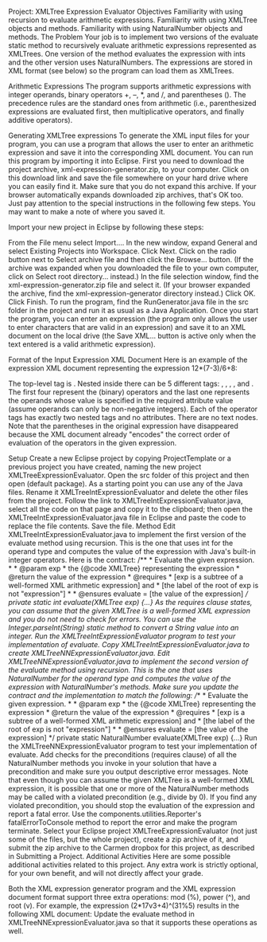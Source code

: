 Project: XMLTree Expression Evaluator
Objectives
Familiarity with using recursion to evaluate arithmetic expressions.
Familiarity with using XMLTree objects and methods.
Familiarity with using NaturalNumber objects and methods.
The Problem
Your job is to implement two versions of the evaluate static method to recursively evaluate arithmetic expressions represented as XMLTrees. One version of the method evaluates the expression with ints and the other version uses NaturalNumbers. The expressions are stored in XML format (see below) so the program can load them as XMLTrees.

Arithmetic Expressions
The program supports arithmetic expressions with integer operands, binary operators +, –, *, and /, and parentheses (). The precedence rules are the standard ones from arithmetic (i.e., parenthesized expressions are evaluated first, then multiplicative operators, and finally additive operators).

Generating XMLTree expressions
To generate the XML input files for your program, you can use a program that allows the user to enter an arithmetic expression and save it into the corresponding XML document. You can run this program by importing it into Eclipse. First you need to download the project archive, xml-expression-generator.zip, to your computer. Click on this download link and save the file somewhere on your hard drive where you can easily find it. Make sure that you do not expand this archive. If your browser automatically expands downloaded zip archives, that's OK too. Just pay attention to the special instructions in the following few steps. You may want to make a note of where you saved it.

Import your new project in Eclipse by following these steps:

From the File menu select Import....
In the new window, expand General and select Existing Projects into Workspace. Click Next.
Click on the radio button next to Select archive file and then click the Browse... button. (If the archive was expanded when you downloaded the file to your own computer, click on Select root directory... instead.)
In the file selection window, find the xml-expression-generator.zip file and select it. (If your browser expanded the archive, find the xml-expression-generator directory instead.) Click OK.
Click Finish.
To run the program, find the RunGenerator.java file in the src folder in the project and run it as usual as a Java Application. Once you start the program, you can enter an expression (the program only allows the user to enter characters that are valid in an expression) and save it to an XML document on the local drive (the Save XML... button is active only when the text entered is a valid arithmetic expression).

Format of the Input Expression XML Document
Here is an example of the expression XML document representing the expression 12*(7-3)/6+8:

<expression>
  <plus>
    <divide>
      <times>
        <number value="12" />
        <minus>
          <number value="7" />
          <number value="3" />
        </minus>
      </times>
      <number value="6" />
    </divide>
    <number value="8" />
  </plus>
</expression>
The top-level tag is <expression>. Nested inside there can be 5 different tags: <plus>, <minus>, <times>, <divide>, and <number>. The first four represent the (binary) operators and the last one represents the operands whose value is specified in the required attribute value (assume operands can only be non-negative integers). Each of the operator tags has exactly two nested tags and no attributes. There are no text nodes. Note that the parentheses in the original expression have disappeared because the XML document already "encodes" the correct order of evaluation of the operators in the given expression.

Setup
Create a new Eclipse project by copying ProjectTemplate or a previous project you have created, naming the new project XMLTreeExpressionEvaluator.
Open the src folder of this project and then open (default package). As a starting point you can use any of the Java files. Rename it XMLTreeIntExpressionEvaluator and delete the other files from the project.
Follow the link to XMLTreeIntExpressionEvaluator.java, select all the code on that page and copy it to the clipboard; then open the XMLTreeIntExpressionEvaluator.java file in Eclipse and paste the code to replace the file contents. Save the file.
Method
Edit XMLTreeIntExpressionEvaluator.java to implement the first version of the evaluate method using recursion. This is the one that uses int for the operand type and computes the value of the expression with Java's built-in integer operators. Here is the contract:
    /**
     * Evaluate the given expression.
     *
     * @param exp
     *            the {@code XMLTree} representing the expression
     * @return the value of the expression
     * @requires      * [exp is a subtree of a well-formed XML arithmetic expression]  and
     *  [the label of the root of exp is not "expression"]
     * 
     * @ensures evaluate = [the value of the expression]
     */
     private static int evaluate(XMLTree exp) {...}
As the requires clause states, you can assume that the given XMLTree is a well-formed XML expression and you do not need to check for errors. You can use the Integer.parseInt(String) static method to convert a String value into an integer.
Run the XMLTreeIntExpressionEvaluator program to test your implementation of evaluate.
Copy XMLTreeIntExpressionEvaluator.java to create XMLTreeNNExpressionEvaluator.java.
Edit XMLTreeNNExpressionEvaluator.java to implement the second version of the evaluate method using recursion. This is the one that uses NaturalNumber for the operand type and computes the value of the expression with NaturalNumber's methods. Make sure you update the contract and the implementation to match the following:
    /**
     * Evaluate the given expression.
     *
     * @param exp
     *            the {@code XMLTree} representing the expression
     * @return the value of the expression
     * @requires      * [exp is a subtree of a well-formed XML arithmetic expression]  and
     *  [the label of the root of exp is not "expression"]
     * 
     * @ensures evaluate = [the value of the expression]
     */
     private static NaturalNumber evaluate(XMLTree exp) {...}
Run the XMLTreeNNExpressionEvaluator program to test your implementation of evaluate.
Add checks for the preconditions (requires clause) of all the NaturalNumber methods you invoke in your solution that have a precondition and make sure you output descriptive error messages. Note that even though you can assume the given XMLTree is a well-formed XML expression, it is possible that one or more of the NaturalNumber methods may be called with a violated precondition (e.g., divide by 0). If you find any violated precondition, you should stop the evaluation of the expression and report a fatal error. Use the components.utilities.Reporter's fatalErrorToConsole method to report the error and make the program terminate.
Select your Eclipse project XMLTreeExpressionEvaluator (not just some of the files, but the whole project), create a zip archive of it, and submit the zip archive to the Carmen dropbox for this project, as described in Submitting a Project.
Additional Activities
Here are some possible additional activities related to this project. Any extra work is strictly optional, for your own benefit, and will not directly affect your grade.

Both the XML expression generator program and the XML expression document format support three extra operations: mod (%), power (^), and root (v). For example, the expression (2*17v3+4)^(31%5) results in the following XML document:
<expression>
  <power>
    <plus>
      <times>
        <number value="2" />
        <root>
          <number value="17" />
          <number value="3" />
        </root>
      </times>
      <number value="4" />
    </plus>
    <mod>
      <number value="31" />
      <number value="5" />
    </mod>
  </power>
</expression>
Update the evaluate method in XMLTreeNNExpressionEvaluator.java so that it supports these operations as well.
